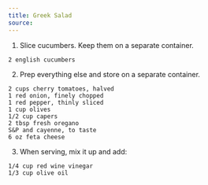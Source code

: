 ```yaml
---
title: Greek Salad
source: 
---
```


1. Slice cucumbers. Keep them on a separate container.

```
2 english cucumbers
```

2. Prep everything else and store on a separate container.

```
2 cups cherry tomatoes, halved
1 red onion, finely chopped
1 red pepper, thinly sliced
1 cup olives
1/2 cup capers
2 tbsp fresh oregano
S&P and cayenne, to taste
6 oz feta cheese
```

3. When serving, mix it up and add:

```
1/4 cup red wine vinegar
1/3 cup olive oil
```

